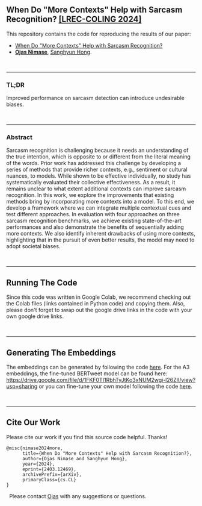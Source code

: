 ## When Do "More Contexts" Help with Sarcasm Recognition? [[LREC-COLING 2024]](https://lrec-coling-2024.org/)

This repository contains the code for reproducing the results of our paper:

- [When Do "More Contexts" Help with Sarcasm Recognition?](https://arxiv.org/abs/2403.12469)
- **[Ojas Nimase](mailto:ojasnimase@gmail.com)**, [Sanghyun Hong](https://sanghyun-hong.com).

&nbsp;

----

### TL;DR

Improved performance on sarcasm detection can introduce undesirable biases.

&nbsp;

----
### Abstract
Sarcasm recognition is challenging because it needs an understanding of the true intention, which is opposite to or different from the literal meaning of the words. Prior work has addressed this challenge by developing a series of methods that provide richer contexts, e.g., sentiment or cultural nuances, to models. While shown to be effective individually, no study has systematically evaluated their collective effectiveness. As a result, it remains unclear to what extent additional contexts can improve sarcasm recognition. In this work, we explore the improvements that existing methods bring by incorporating more contexts into a model. To this end, we develop a framework where we can integrate multiple contextual cues and test different approaches. In evaluation with four approaches on three sarcasm recognition benchmarks, we achieve existing state-of-the-art performances and also demonstrate the benefits of sequentially adding more contexts. We also identify inherent drawbacks of using more contexts, highlighting that in the pursuit of even better results, the model may need to adopt societal biases.

&nbsp;

----
## Running The Code

Since this code was written in Google Colab, we recommend checking out the Colab files (links contained in Python code) and copying them. Also, please don't forget to swap out the google drive links in the code with your own google drive links.

&nbsp;

----
## Generating The Embeddings

The embeddings can be generated by following the code [here](Code/iac_v2,_iac_v1,_and_tweets_data_embedding_creation.py). For the A3 embeddings, the fine-tuned BERTweet model can be found here: https://drive.google.com/file/d/1FKF0TI1RbhTyJtKo3xNUM2wgi-l26ZII/view?usp=sharing or you can fine-tune your own model following the code [here](Code/fine_tuning_bertweet_via_simclr.py).

&nbsp;

----
## Cite Our Work

Please cite our work if you find this source code helpful. Thanks!
```
@misc{nimase2024more,
      title={When Do "More Contexts" Help with Sarcasm Recognition?}, 
      author={Ojas Nimase and Sanghyun Hong},
      year={2024},
      eprint={2403.12469},
      archivePrefix={arXiv},
      primaryClass={cs.CL}
}
```
&nbsp;
Please contact [Ojas](mailto:ojasnimase@gmail.com) with any suggestions or questions.
